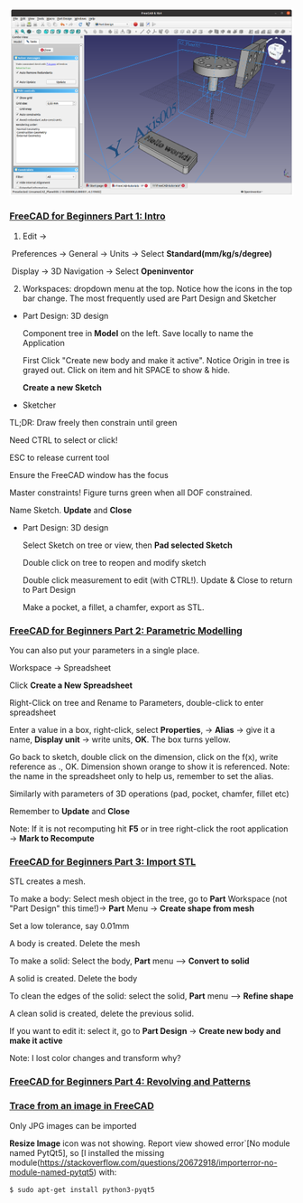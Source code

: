 ![freeCAD](./assets/images/freeCAD-tutorials.png)

### [FreeCAD for Beginners Part 1: Intro](https://www.youtube.com/watch?v=uh5aN_Di8J0)

1. Edit -> 

​	Preferences -> General -> Units -> Select **Standard(mm/kg/s/degree)**

​	Display -> 3D Navigation -> Select **Openinventor**

2. Workspaces: dropdown menu at the top. Notice how the icons in the top bar change. The most frequently used are Part Design and Sketcher

* Part Design: 3D design

  Component tree in **Model** on the left. Save locally to name the Application

  First  Click "Create new body and make it active". Notice Origin in tree is grayed out. Click on item and hit SPACE to show & hide.

  **Create a new Sketch**

*  Sketcher

TL;DR: Draw freely then constrain until green

Need CTRL to select or click!

ESC to release current tool

Ensure the FreeCAD window has the focus

Master constraints! Figure turns green when all DOF constrained.

Name Sketch. **Update** and **Close**

* Part Design: 3D design

  Select Sketch on tree or view, then **Pad selected Sketch**

  Double click on tree to reopen and modify sketch

  Double click measurement to edit (with CTRL!). Update & Close to return to Part Design

  Make a pocket, a fillet, a chamfer, export as STL.

### [FreeCAD for Beginners Part 2: Parametric Modelling](https://www.youtube.com/watch?v=RNCsazKxviQ)

You can also put your parameters in a single place.

Workspace -> Spreadsheet

Click **Create a New Spreadsheet**

Right-Click on tree and Rename to Parameters, double-click to enter spreadsheet

Enter a value in a box, right-click, select **Properties**, -> **Alias** -> give it a name, **Display unit** -> write units, **OK**. The box turns yellow.

Go back to sketch, double click on the dimension, click on the f(x), write reference as <spreadsheet>.<alias>, OK. Dimension shown orange to show it is referenced. Note: the name in the spreadsheet only to help us, remember to set the alias.

Similarly with parameters of 3D operations (pad, pocket, chamfer, fillet etc)

Remember to  **Update** and **Close**

Note: If it is not recomputing hit **F5** or in tree right-click the root application -> **Mark to Recompute**

### [FreeCAD for Beginners Part 3: Import STL](https://www.youtube.com/watch?v=Z2eXF4ITBeM&list=PLP1rv37BojTd5NY3E_aqOWUe0uA8J-J1T&index=4)

STL creates a mesh. 

To make a body: Select mesh object in the tree, go to **Part** Workspace (not "Part Design" this time!)-> **Part** Menu -> **Create shape from mesh** 

Set a low tolerance, say 0.01mm

A body is created. Delete the mesh 

To make a solid: Select the body, **Part** menu --> **Convert to solid**  

A solid is created. Delete the body

To clean the edges of the solid: select the solid, **Part** menu --> **Refine shape**  

A clean solid is created, delete the previous solid.

If you want to edit it: select it,  go to **Part Design** -> **Create new body and make it active**

Note: I lost color changes and transform why?

### [FreeCAD for Beginners Part 4: Revolving and Patterns](https://www.youtube.com/watch?v=Z2eXF4ITBeM&list=PLP1rv37BojTd5NY3E_aqOWUe0uA8J-J1T&index=4)



### [Trace from an image in FreeCAD](https://www.youtube.com/watch?v=3caDRzc87_Y) 

Only JPG images can be imported

**Resize Image** icon was not showing. Report view showed error`[No module named PytQt5], so [I installed the missing module(https://stackoverflow.com/questions/20672918/importerror-no-module-named-pytqt5) with:

```bash
$ sudo apt-get install python3-pyqt5 
```


